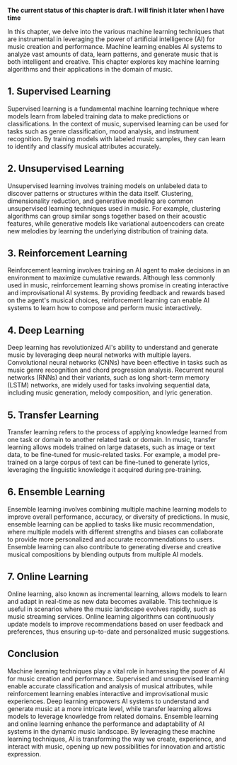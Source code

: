 **The current status of this chapter is draft. I will finish it later when I have time**

In this chapter, we delve into the various machine learning techniques that are instrumental in leveraging the power of artificial intelligence (AI) for music creation and performance. Machine learning enables AI systems to analyze vast amounts of data, learn patterns, and generate music that is both intelligent and creative. This chapter explores key machine learning algorithms and their applications in the domain of music.

**1. Supervised Learning**
--------------------------

Supervised learning is a fundamental machine learning technique where models learn from labeled training data to make predictions or classifications. In the context of music, supervised learning can be used for tasks such as genre classification, mood analysis, and instrument recognition. By training models with labeled music samples, they can learn to identify and classify musical attributes accurately.

**2. Unsupervised Learning**
----------------------------

Unsupervised learning involves training models on unlabeled data to discover patterns or structures within the data itself. Clustering, dimensionality reduction, and generative modeling are common unsupervised learning techniques used in music. For example, clustering algorithms can group similar songs together based on their acoustic features, while generative models like variational autoencoders can create new melodies by learning the underlying distribution of training data.

**3. Reinforcement Learning**
-----------------------------

Reinforcement learning involves training an AI agent to make decisions in an environment to maximize cumulative rewards. Although less commonly used in music, reinforcement learning shows promise in creating interactive and improvisational AI systems. By providing feedback and rewards based on the agent's musical choices, reinforcement learning can enable AI systems to learn how to compose and perform music interactively.

**4. Deep Learning**
--------------------

Deep learning has revolutionized AI's ability to understand and generate music by leveraging deep neural networks with multiple layers. Convolutional neural networks (CNNs) have been effective in tasks such as music genre recognition and chord progression analysis. Recurrent neural networks (RNNs) and their variants, such as long short-term memory (LSTM) networks, are widely used for tasks involving sequential data, including music generation, melody composition, and lyric generation.

**5. Transfer Learning**
------------------------

Transfer learning refers to the process of applying knowledge learned from one task or domain to another related task or domain. In music, transfer learning allows models trained on large datasets, such as image or text data, to be fine-tuned for music-related tasks. For example, a model pre-trained on a large corpus of text can be fine-tuned to generate lyrics, leveraging the linguistic knowledge it acquired during pre-training.

**6. Ensemble Learning**
------------------------

Ensemble learning involves combining multiple machine learning models to improve overall performance, accuracy, or diversity of predictions. In music, ensemble learning can be applied to tasks like music recommendation, where multiple models with different strengths and biases can collaborate to provide more personalized and accurate recommendations to users. Ensemble learning can also contribute to generating diverse and creative musical compositions by blending outputs from multiple AI models.

**7. Online Learning**
----------------------

Online learning, also known as incremental learning, allows models to learn and adapt in real-time as new data becomes available. This technique is useful in scenarios where the music landscape evolves rapidly, such as music streaming services. Online learning algorithms can continuously update models to improve recommendations based on user feedback and preferences, thus ensuring up-to-date and personalized music suggestions.

**Conclusion**
--------------

Machine learning techniques play a vital role in harnessing the power of AI for music creation and performance. Supervised and unsupervised learning enable accurate classification and analysis of musical attributes, while reinforcement learning enables interactive and improvisational music experiences. Deep learning empowers AI systems to understand and generate music at a more intricate level, while transfer learning allows models to leverage knowledge from related domains. Ensemble learning and online learning enhance the performance and adaptability of AI systems in the dynamic music landscape. By leveraging these machine learning techniques, AI is transforming the way we create, experience, and interact with music, opening up new possibilities for innovation and artistic expression.
